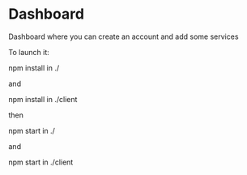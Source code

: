# Dashboard
Dashboard where you can create an account and add some services

To launch it:  <br/>

npm install in ./ 

and  <br/>

npm install in ./client

then <br/>

npm start in ./

and <br/>

npm start in ./client